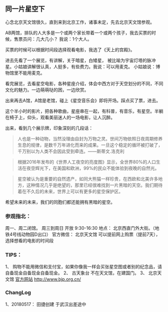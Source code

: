 ## 同一片星空下

心念北京天文馆很久，直到来到北京工作，诸事未定，先去北京天文馆参观。

AB两馆，排队的人大多是一个或两个家长带着一个或两个孩子，我去买票的时候，售票员问：几大几小？ 我说：1个大人。

买票的时候可以根据时间段选择观看电影，我选了《天上的宫殿》。

进去先看了一个展览，有讲解，关于暗星，白矮星， 被比喻为宇宙灯塔的脉冲星。小姑娘讲解很认真，人挺多，有些费力。我说：可以用麦克。 小姑娘说：博物馆里不能用麦克。

看完展览，去看星空电影，各种星座介绍，体会中西方对于天空划分的不同，不同文化的魅力。一边萌萌哒的困，一边欣赏。

出来再去A馆，A馆是老馆，碰上《星空音乐会》即将开场。踩点买了票，进去。

这个半小时的影片，把各种歌曲，星座串在一起，有科普，有音乐，有星空。半躺在椅子上，仰头，观看美丽迷人的一场电影，让人沉醉。

出来，看到几个展示牌，印象深刻的几段话：

> 人也是一种动物，当然没理由自封为万物之灵。世间万物依照日夜周期修养生息的规律，是数千万年进化而来的成果。一旦这个稳定的循环被打破了，千万别以为人类不会因此受到牵连。——斯蒂文.洛克利

> 根据2016年发布的《世界人工夜空的亮度图》显示，全世界80%的人口生活在夜空辉光下，在美国和欧洲，99%的民众不能体验到夜晚的自然光。

>星空被认为是重要的自然遗产，如同大熊猫一样珍贵，在西欧和北美许多地方，这种情况几乎是绝望的，那里已经很难找到一片黑暗的天空。我们期待着在不久后的未来，世界上可以有更多的星空保护区。

希望未来的未来，我们的同胞们都还能拥有黑暗的星空。

### 参观指北：

周一、周二闭馆。
周三到周日 开放 9:30-16:30
地点： 北京西直门外大街。（地铁4号线动物园D出口）
官方微信： 北京天文馆
可以提前网上购票（提前7天），选择想看的电影的时间段

### TIPS：
1、	购物不能用微信和支付宝，如果你像我一样会买张星空图或者别的纪念品，请自备现金自备现金自备现金。
2、	古天象台 不在天文馆，在建国门。
3、	北京天文馆 [官方网站](http://www.bjp.org.cn/) http://www.bjp.org.cn/

### ChangLog
1、20180517： 田捷创建 于武汉出差途中
